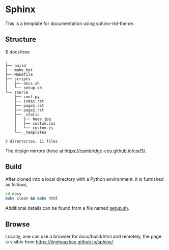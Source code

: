 # Sphinx

This is a template for documentation using sphinx-rtd-theme.

## Structure

$ docs/tree

```
.
├── build
├── make.bat
├── Makefile
├── scripts
│   ├── docs.sh
│   └── setup.sh
└── source
    ├── conf.py
    ├── index.rst
    ├── page1.rst
    ├── page2.rst
    ├── _static
    │   ├── bees.jpg
    │   ├── custom.css
    │   └── custom.js
    └── _templates

5 directories, 11 files
```

The design mirrors those at <https://cambridge-ceu.github.io/csd3/>.

## Build

After cloned into a local directory with a Python environment, it is furnished as follows,

```bash
cd docs
make clean && make html
```

Additional details can be found from a file named [setup.sh](docs/scripts/setup.sh).

## Browse

Locally, one can use a browser for docs/build/html and remotely, the page is visible from <https://jinghuazhao.github.io/sphinx/>.
